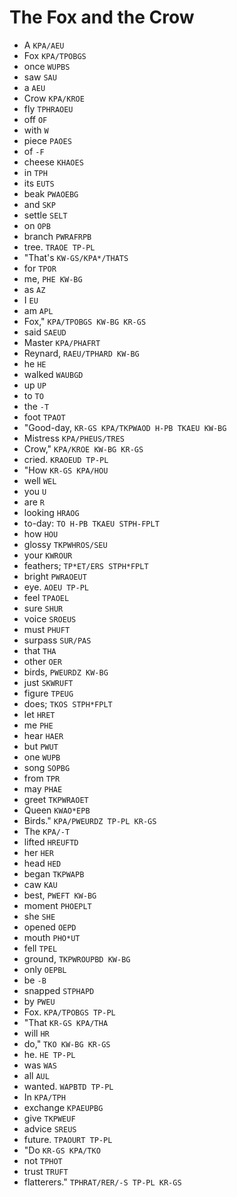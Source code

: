 # The Fox and the Crow

* A `KPA/AEU`
* Fox `KPA/TPOBGS`
* once `WUPBS`
* saw `SAU`
* a `AEU`
* Crow `KPA/KROE`
* fly `TPHRAOEU`
* off `OF`
* with `W`
* piece `PAOES`
* of `-F`
* cheese `KHAOES`
* in `TPH`
* its `EUTS`
* beak `PWAOEBG`
* and `SKP`
* settle `SELT`
* on `OPB`
* branch `PWRAFRPB`
* tree. `TRAOE TP-PL`
* "That's `KW-GS/KPA*/THATS`
* for `TPOR`
* me, `PHE KW-BG`
* as `AZ`
* I `EU`
* am `APL`
* Fox," `KPA/TPOBGS KW-BG KR-GS`
* said `SAEUD`
* Master `KPA/PHAFRT`
* Reynard, `RAEU/TPHARD KW-BG`
* he `HE`
* walked `WAUBGD`
* up `UP`
* to `TO`
* the `-T`
* foot `TPAOT`
* "Good-day, `KR-GS KPA/TKPWAOD H-PB TKAEU KW-BG`
* Mistress `KPA/PHEUS/TRES`
* Crow," `KPA/KROE KW-BG KR-GS`
* cried. `KRAOEUD TP-PL`
* "How `KR-GS KPA/HOU`
* well `WEL`
* you `U`
* are `R`
* looking `HRAOG`
* to-day: `TO H-PB TKAEU STPH-FPLT`
* how `HOU`
* glossy `TKPWHROS/SEU`
* your `KWROUR`
* feathers; `TP*ET/ERS STPH*FPLT`
* bright `PWRAOEUT`
* eye. `AOEU TP-PL`
* feel `TPAOEL`
* sure `SHUR`
* voice `SROEUS`
* must `PHUFT`
* surpass `SUR/PAS`
* that `THA`
* other `OER`
* birds, `PWEURDZ KW-BG`
* just `SKWRUFT`
* figure `TPEUG`
* does; `TKOS STPH*FPLT`
* let `HRET`
* me `PHE`
* hear `HAER`
* but `PWUT`
* one `WUPB`
* song `SOPBG`
* from `TPR`
* may `PHAE`
* greet `TKPWRAOET`
* Queen `KWAO*EPB`
* Birds." `KPA/PWEURDZ TP-PL KR-GS`
* The `KPA/-T`
* lifted `HREUFTD`
* her `HER`
* head `HED`
* began `TKPWAPB`
* caw `KAU`
* best, `PWEFT KW-BG`
* moment `PHOEPLT`
* she `SHE`
* opened `OEPD`
* mouth `PHO*UT`
* fell `TPEL`
* ground, `TKPWROUPBD KW-BG`
* only `OEPBL`
* be `-B`
* snapped `STPHAPD`
* by `PWEU`
* Fox. `KPA/TPOBGS TP-PL`
* "That `KR-GS KPA/THA`
* will `HR`
* do," `TKO KW-BG KR-GS`
* he. `HE TP-PL`
* was `WAS`
* all `AUL`
* wanted. `WAPBTD TP-PL`
* In `KPA/TPH`
* exchange `KPAEUPBG`
* give `TKPWEUF`
* advice `SREUS`
* future. `TPAOURT TP-PL`
* "Do `KR-GS KPA/TKO`
* not `TPHOT`
* trust `TRUFT`
* flatterers." `TPHRAT/RER/-S TP-PL KR-GS`
